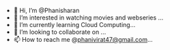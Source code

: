 - 👋 Hi, I’m @Phanisharan
- 👀 I’m interested in watching movies and webseries ...
- 🌱 I’m currently learning Cloud Computing...
- 💞️ I’m looking to collaborate on ...
- 📫 How to reach me @phanivirat47@gmail.com...

<!---
Phanisharan/Phanisharan is a ✨ special ✨ repository because its `README.md` (this file) appears on your GitHub profile.
You can click the Preview link to take a look at your changes.
--->
